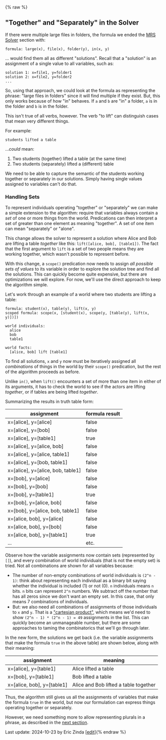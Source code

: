 {% raw %}
## "Together" and "Separately" in the Solver
If there were multiple large files in folders, the formula we ended the [MRS Solver](https://blog.inductorsoftware.com/Perplexity/home/devcon/devcon0010MRSSolver) section with:

```
formula: large(x), file(x), folder(y), in(x, y)
```

... would find them all as different "solutions". Recall that a "solution" is an assignment of a single value to all variables, such as:

```
solution 1: x=file1, y=folder1
solution 2: x=file2, y=folder2
...
```

So, using that approach, we could look at the formula as representing the phrase: "large files in folders" since it will find multiple if they exist. But, this only works because of how "in" behaves. If `a` and `b` are "in" a folder, `a` is in the folder and `b` is in the folder. 

This isn't true of all verbs, however. The verb "to lift" can distinguish cases that mean very different things.  

For example:

```
students lifted a table
```
...*could* mean: 
1. Two students (together) lifted a table (at the same time)
2. Two students (separately) lifted a (different) table

We need to be able to capture the semantic of the students working together or separately in our solutions. Simply having single values assigned to variables can't do that.

### Handling Sets
To represent individuals operating "together" or "separately" we can make a simple extension to the algorithm: require that variables always contain a *set* of one or more things from the world. Predications can then interpret a set of greater than one element as meaning "together".  A set of one item can mean "separately" or "alone". 

This change allows the solver to represent a solution where Alice and Bob are lifting a table *together* like this: `lift([alice, bob], [table1])`. The fact that the first argument to `lift` is a set of two people means they are working together, which wasn't possible to represent before.

With this change, a `scope()` predication now needs to assign *all possible sets of values* to its variable in order to explore the solution tree and find all the solutions. This can quickly become quite expensive, but there are optimizations we will explore. For now, we'll use the direct approach to keep the algorithm simple.

Let's work through an example of a world where two students are lifting a table:

```
formula: student(x), table(y), lift(x, y)
scoped formula: scope(x, [student(x), scope(y, [table(y), lift(x, y)])])

world individuals:
  alice
  bob
  table1

world facts:
  [alice, bob] lift [table1]
```
To find all solutions, `x` and `y` now must be iteratively assigned all *combinations* of things in the world by their `scope()` predication, but the rest of the algorithm proceeds as before. 

Unlike `in()`, when `lift()` encounters a set of more than one item in either of its arguments, it has to check the world to see if the actors are lifting *together*, or if tables are being lifted *together*.

Summarizing the results in truth table form:

|assignment|formula result|
|---|---|
|x=[alice], y=[alice]| false|
|x=[alice], y=[bob]| false|
|x=[alice], y=[table1]| true|
|x=[alice], y=[alice, bob]| false|
|x=[alice], y=[alice, table1]| false|
|x=[alice], y=[bob, table1]| false|
|x=[alice], y=[alice, bob, table1]| false|
|x=[bob], y=[alice]| false|
|x=[bob], y=[bob]| false|
|x=[bob], y=[table1]| true|
|x=[bob], y=[alice, bob]| false|
|x=[bob], y=[alice, bob, table1]| false|
|x=[alice, bob], y=[alice]| false|
|x=[alice, bob], y=[bob]| false|
|x=[alice, bob], y=[table1]| true|
|...| etc.|

Observe how the variable assignments now contain sets (represented by `[]`), and every combination of world individuals (that is not the empty set) is tried. Not all combinations are shown for all variables because:

- The number of non-empty combinations of world individuals is `(2^n - 1)`: think about representing each individual as a binary bit saying whether the individual is included (1) or not (0). `n` individuals means `n` bits. `n` bits can represent `2^n` numbers. We subtract off the number that has all zeros since we don't want an empty set. In this case, that only means 7 combinations of individuals. 
- But: we also need all combinations of assignments of those individuals to `x` and `y`. That is a ["cartesian product"](https://en.wikipedia.org/wiki/Cartesian_product), which means we'd need to show `(2^n - 1) * (2^n - 1) = 49` assignments in the list. This can quickly become an unmanageable number, but there are some approaches to taming the combinatorics that we'll go through later.

In the new form, the solutions we get back (i.e. the variable assignments that make the formula  `true` in the above table) are shown below, along with their meaning:

|assignment|meaning|
|---|---|
|x=[alice], y=[table1]| Alice lifted a table|
|x=[bob], y=[table1]| Bob lifted a table|
|x=[alice, bob], y=[table1]| Alice and Bob lifted a table together|

Thus, the algorithm still gives us all the assignments of variables that make the formula `true` in the world, but now our formulation can express things operating together or separately.

However, we need something more to allow representing plurals in a phrase, as described in the [next section](https://blog.inductorsoftware.com/Perplexity/home/devcon/devcon0030MRSSolverSolutionGroups).

Last update: 2024-10-23 by Eric Zinda [[edit](https://github.com/EricZinda/Perplexity/edit/main/docs/devcon/devcon0020MRSSolverSets.md)]{% endraw %}
